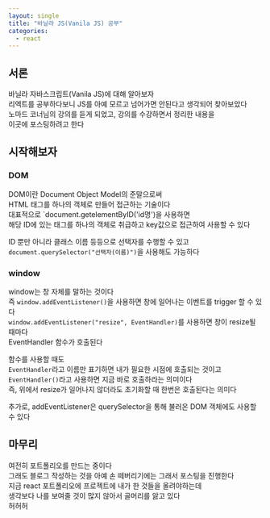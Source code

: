 ```yaml
---
layout: single
title: "바닐라 JS(Vanila JS) 공부"
categories:
  - react
---
```


<style>

img.aligncenter{display:block;margin:0 auto; border-radius: 30px;}


</style>

## 서론

바닐라 자바스크립트(Vanila JS)에 대해 알아보자<br>
리엑트를 공부하다보니 JS를 아예 모르고 넘어가면 안된다고 생각되어 찾아보았다<br>
노마드 코너님의 강의를 듣게 되었고, 강의를 수강하면서 정리한 내용을<br>
이곳에 포스팅하려고 한다<br> 

## 시작해보자

### DOM

DOM이란 Document Object Model의 준말으로써<br>
HTML 태그를 하나의 객체로 만들어 접근하는 기술이다<br>
대표적으로 `document.getelementByID('id명')을 사용하면<br>
해당 ID에 있는 태그를 하나의 객체로 취급하고 key값으로 접근하여 사용할 수 있다<br>

ID 뿐만 아니라 클래스 이름 등등으로 선택자를 수행할 수 있고<br>
`document.querySelector("선택자(이름)")`을 사용해도 가능하다<br>

### window

window는 창 자체를 말하는 것이다<br>
즉 `window.addEventListener()`을 사용하면 창에 일어나는 이벤트를 trigger 할 수 있다<br>
`window.addEventListener("resize", EventHandler)`를 사용하면 창이 resize될 때마다<br>
EventHandler 함수가 호출된다<br>

함수를 사용할 때도<br>
`EventHandler`라고 이름만 표기하면 내가 필요한 시점에 호출되는 것이고<br>
`EventHandler()`라고 사용하면 지금 바로 호출하라는 의미이다<br>
즉, 위에서 resize가 일어나지 않더라도 초기화할 때 한번은 호출된다는 의미다<br>

추가로, addEventListener은 querySelector을 통해 불러온 DOM 객체에도 사용할 수 있다<br>

## 마무리
여전히 포트폴리오를 만드는 중이다<br>
그래도 블로그 작성하는 것을 아예 손 떼버리기에는 그래서 포스팅을 진행한다<br>
지금 react 포트폴리오에 프로젝트에 내가 한 것들을 올려야하는데<br>
생각보다 나를 보여줄 것이 많지 않아서 골머리를 앓고 있다<br>
허허허<br>